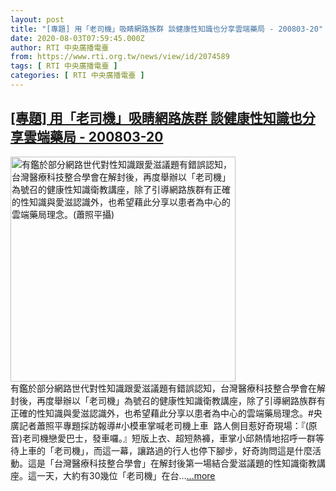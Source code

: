 ```yaml
---
layout: post
title: "[專題] 用「老司機」吸睛網路族群 談健康性知識也分享雲端藥局 - 200803-20"
date: 2020-08-03T07:59:45.000Z
author: RTI 中央廣播電臺
from: https://www.rti.org.tw/news/view/id/2074589
tags: [ RTI 中央廣播電臺 ]
categories: [ RTI 中央廣播電臺 ]
---
```

<!--1596441585000-->
[[專題] 用「老司機」吸睛網路族群 談健康性知識也分享雲端藥局 - 200803-20](https://www.rti.org.tw/news/view/id/2074589)
------

<div>
<img src="https://static.rti.org.tw/assets/thumbnails/2020/08/03/b744ed2d754b50d7c7ab29a219004569.jpg" width="360" alt="有鑑於部分網路世代對性知識跟愛滋議題有錯誤認知，台灣醫療科技整合學會在解封後，再度舉辦以「老司機」為號召的健康性知識衛教講座，除了引導網路族群有正確的性知識與愛滋認識外，也希望藉此分享以患者為中心的雲端藥局理念。(蕭照平攝)" title="有鑑於部分網路世代對性知識跟愛滋議題有錯誤認知，台灣醫療科技整合學會在解封後，再度舉辦以「老司機」為號召的健康性知識衛教講座，除了引導網路族群有正確的性知識與愛滋認識外，也希望藉此分享以患者為中心的雲端藥局理念。(蕭照平攝)"><br>有鑑於部分網路世代對性知識跟愛滋議題有錯誤認知，台灣醫療科技整合學會在解封後，再度舉辦以「老司機」為號召的健康性知識衛教講座，除了引導網路族群有正確的性知識與愛滋認識外，也希望藉此分享以患者為中心的雲端藥局理念。#央廣記者蕭照平專題採訪報導#小模車掌喊老司機上車&nbsp; 路人側目惹好奇現場：『(原音)老司機戀愛巴士，發車囉。』短版上衣、超短熱褲，車掌小邱熱情地招呼一群等待上車的「老司機」，而這一幕，讓路過的行人也停下腳步，好奇詢問這是什麼活動。這是「台灣醫療科技整合學會」在解封後第一場結合愛滋議題的性知識衛教講座。這一天，大約有30幾位「老司機」在台...<a target="_blank" href="https://www.rti.org.tw/news/view/id/2074589">...more</a>
</div>
